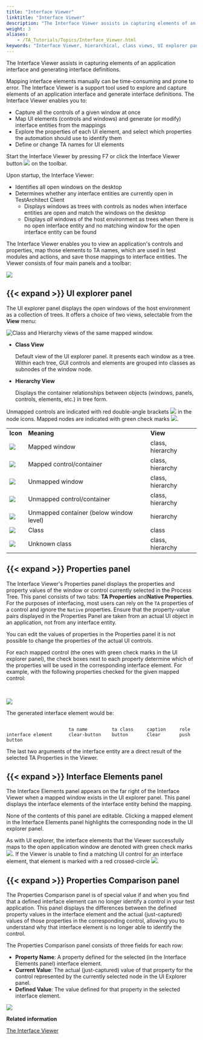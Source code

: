 ```yaml
--- 
title: "Interface Viewer"
linktitle: "Interface Viewer"
description: "The Interface Viewer assists in capturing elements of an application interface and generating interface definitions."
weight: 3
aliases: 
    - /TA_Tutorials/Topics/Interface_Viewer.html
keywords: "Interface Viewer, hierarchical, class views, UI explorer panel, Properties panel, Interface Elements panel, hierarchical view, class view"
---
```


The Interface Viewer assists in capturing elements of an application interface and generating interface definitions.

Mapping interface elements manually can be time-consuming and prone to error. The Interface Viewer is a support tool used to explore and capture elements of an application interface and generate interface definitions. The Interface Viewer enables you to:

-   Capture all the controls of a given window at once
-   Map UI elements \(controls and windows\) and generate \(or modify\) interface entities from the mappings
-   Explore the properties of each UI element, and select which properties the automation should use to identify them
-   Define or change TA names for UI elements

Start the Interface Viewer by pressing F7 or click the Interface Viewer button ![](/images/TA_Tutorials/Images/btn.TAC_toolbar.Interface_Viewer.png) on the toolbar.

Upon startup, the Interface Viewer:

-   Identifies all open windows on the desktop
-   Determines whether any interface entities are currently open in TestArchitect Client
    -   Displays windows as trees with controls as nodes when interface entities are open and match the windows on the desktop
    -   Displays *all* windows of the host environment as trees when there is no open interface entity and no matching window for the open interface entity can be found

The Interface Viewer enables you to view an application's controls and properties, map those elements to TA names, which are used in test modules and actions, and save those mappings to interface entities. The Viewer consists of four main panels and a toolbar:

![](/images/TA_Tutorials/Images/dlg.Interface_Viewer_UIA.png)

## {{< expand >}} UI explorer panel

The UI explorer panel displays the open windows of the host environment as a collection of trees. It offers a choice of two views, selectable from the **View** menu:

![](/images/TA_Tutorials/Images/tut.Interface_Defs.Int_Viewer.UIExpl_views.png "Class and Hierarchy views of the same mapped window.")

-   **Class View**

    Default view of the UI explorer panel. It presents each window as a tree. Within each tree, GUI controls and elements are grouped into classes as subnodes of the window node.

-   **Hierarchy View**

    Displays the container relationships between objects \(windows, panels, controls, elements, etc.\) in tree form.


Unmapped controls are indicated with red double-angle brackets ![](/images/TA_Tutorials/Images/icn.Interface_Viewer.Red_angle_brackets.png) in the node icons. Mapped nodes are indicated with green check marks ![](/images/TA_Tutorials/Images/icn.Interface_Viewer.Green_check_mark.png).

||||
|------|------|------|
|**Icon**|**Meaning**|**View**|
|![](/images/TA_Tutorials/Images/icn.Interface_Viewer.Green_check_mark_on_window.png)|Mapped window|class, hierarchy|
|![](/images/TA_Tutorials/Images/icn.Interface_Viewer.Green_check_mark.png)|Mapped control/container|class, hierarchy|
|![](/images/TA_Tutorials/Images/icn.Interface_Viewer.Window.png)|Unmapped window|class, hierarchy|
|![](/images/TA_Tutorials/Images/icn.Interface_Viewer.Red_angle_brackets.png)|Unmapped control/container|class, hierarchy|
|![](/images/TA_Tutorials/Images/icn.Interface_Viewer.Unmapped_container.png)|Unmapped container \(below window level\)|hierarchy|
|![](/images/TA_Tutorials/Images/icn.Interface_Viewer.Class.png)|Class|class|
|![](/images/TA_Tutorials/Images/icn.Interface_Viewer.Unknown_class.png)|Unknown class|class, hierarchy|

## {{< expand >}} Properties panel

The Interface Viewer's Properties panel displays the properties and property values of the window or control currently selected in the Process Tree. This panel consists of two tabs: **TA Properties** and**Native Properties**.  For the purposes of interfacing, most users can rely on the `TA` properties of a control and ignore the `Native` properties. Ensure that the property-value pairs displayed in the Properties Panel are taken from an actual UI object in an application, not from any interface entity. 

You can edit the values of properties in the Properties panel it is not possible to change the properties of the actual UI controls.

For each mapped control \(the ones with green check marks in the UI explorer panel\), the check boxes next to each property determine which of the properties will be used in the corresponding interface element. For example, with the following properties checked for the given mapped control:

   

![](/images/TA_Tutorials/Images/tut.Interface_Defs.Interface_Viewer.Mapping_xmpl.png)

The generated interface element would be:

```

                       ta name         ta class     caption     role
interface element      clear-button    button       Clear       push button

```

The last two arguments of the interface entity are a direct result of the selected TA Properties in the Viewer.

## {{< expand >}} Interface Elements panel

The Interface Elements panel appears on the far right of the Interface Viewer when a mapped window exists in the UI explorer panel. This panel displays the interface elements of the interface entity behind the mapping.

None of the contents of this panel are editable. Clicking a mapped element in the Interface Elements panel highlights the corresponding node in the UI explorer panel.

As with UI explorer, the interface elements that the Viewer successfully maps to the open application window are denoted with green check marks![](/images/TA_Tutorials/Images/icn.Interface_Viewer.Green_check_mark.png). If the Viewer is unable to find a matching UI control for an interface element, that element is marked with a red crossed-circle ![](/images/TA_Tutorials/Images/icn.Interface_Viewer.Red_crossed_circle.png).

## {{< expand >}} Properties Comparison panel

The Properties Comparison panel is of special value if and when you find that a defined interface element can no longer identify a control in your test application. This panel displays the differences between the defined property values in the interface element and the actual \(just-captured\) values of those properties in the corresponding control, allowing you to understand why that interface element is no longer able to identify the control.

The Properties Comparison panel consists of three fields for each row:

-   **Property Name**: A property defined for the selected \(in the Interface Elements panel\) interface element.
-   **Current Value**: The actual \(just-captured\) value of that property for the control represented by the currently selected node in the UI Explorer panel.
-   **Defined Value**: The value defined for that property in the selected interface element.

![](/images/TA_Help/Images/Properties_comparison_panel.png)




**Related information**  


[The Interface Viewer](/user-guide/interface-definitions/the-interface-viewer/)


